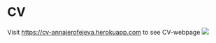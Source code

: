 CV
==
Visit https://cv-annajerofejeva.herokuapp.com to see CV-webpage 
<img src="https://s3-eu-west-1.amazonaws.com/annas-first-test-bucket/CV.png">
